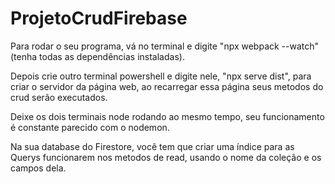 # ProjetoCrudFirebase

Para rodar o seu programa, vá no terminal e digite "npx webpack --watch" (tenha todas as dependências instaladas).

Depois crie outro terminal powershell e digite nele, "npx serve dist", para criar o servidor da página web, ao recarregar essa página seus metodos do crud serão executados.


Deixe os dois terminais node rodando ao mesmo tempo, seu funcionamento é constante parecido com o nodemon.


Na sua database do Firestore, você tem que criar uma índice para as Querys funcionarem nos metodos de read, usando o nome da coleção e os campos dela.
